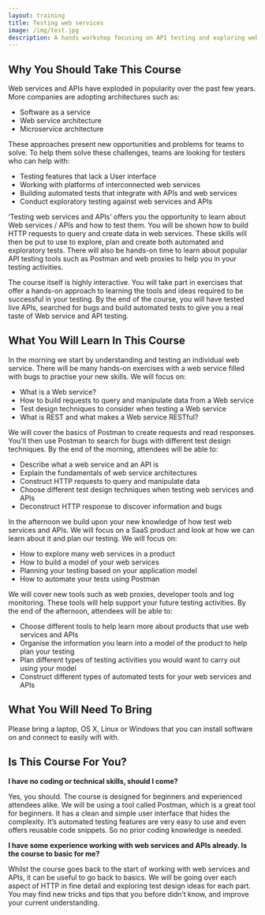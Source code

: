 ```yaml
---
layout: training
title: Testing web services
image: /img/test.jpg
description: A hands workshop focusing on API testing and exploring web services
---
```


## Why You Should Take This Course

Web services and APIs have exploded in popularity over the past few years. More companies are adopting architectures such as:

* Software as a service
* Web service architecture
* Microservice architecture

These approaches present new opportunities and problems for teams to solve. To help them solve these challenges, teams are looking for testers who can help with:

* Testing features that lack a User interface
* Working with platforms of interconnected web services
* Building automated tests that integrate with APIs and web services
* Conduct exploratory testing against web services and APIs

‘Testing web services and APIs’ offers you the opportunity to learn about Web services / APIs and how to test them. You will be shown how to build HTTP requests to query and create data in web services. These skills will then be put to use to explore, plan and create both automated and exploratory tests. There will also be hands-on time to learn about popular API testing tools such as Postman and web proxies to help you in your testing activities.

The course itself is highly interactive. You will take part in exercises that offer a hands-on approach to learning the tools and ideas required to be successful in your testing. By the end of the course, you will have tested live APIs, searched for bugs and build automated tests to give you a real taste of Web service and API testing.

## What You Will Learn In This Course

In the morning we start by understanding and testing an individual web service. There will be many hands-on exercises with a web service filled with bugs to practise your new skills. We will focus on:

* What is a Web service?
* How to build requests to query and manipulate data from a Web service
* Test design techniques to consider when testing a Web service
* What is REST and what makes a Web service RESTful?

We will cover the basics of Postman to create requests and read responses. You'll then use Postman to search for bugs with different test design techniques. By the end of the morning, attendees will be able to:

* Describe what a web service and an API is
* Explain the fundamentals of web service architectures
* Construct HTTP requests to query and manipulate data
* Choose different test design techniques when testing web services and APIs
* Deconstruct HTTP response to discover information and bugs

In the afternoon we build upon your new knowledge of how test web services and APIs. We will focus on a SaaS product and look at how we can learn about it and plan our testing. We will focus on:

* How to explore many web services in a product
* How to build a model of your web services
* Planning your testing based on your application model
* How to automate your tests using Postman

We will cover new tools such as web proxies, developer tools and log monitoring. These tools will help support your future testing activities. By the end of the afternoon, attendees will be able to:

* Choose different tools to help learn more about products that use web services and APIs
* Organise the information you learn into a model of the product to help plan your testing
* Plan different types of testing activities you would want to carry out using your model
* Construct different types of automated tests for your web services and APIs

## What You Will Need To Bring

Please bring a laptop, OS X, Linux or Windows that you can install software on and connect to easily wifi with.

## Is This Course For You?

__I have no coding or technical skills, should I come?__

Yes, you should. The course is designed for beginners and experienced attendees alike. We will be using a tool called Postman, which is a great tool for beginners. It has a clean and simple user interface that hides the complexity. It’s automated testing features are very easy to use and even offers reusable code snippets. So no prior coding knowledge is needed.

__I have some experience working with web services and APIs already. Is the course to basic for me?__

Whilst the course goes back to the start of working with web services and APIs, it can be useful to go back to basics. We will be going over each aspect of HTTP in fine detail and exploring test design ideas for each part. You may find new tricks and tips that you before didn’t know, and improve your current understanding.

